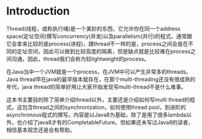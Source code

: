 # Introduction
Thread(线程，或称执行绪)是一个美妙的东西，它允许你在同一个address space(定址空间)撰写concurrency(并发)以及parallelism(并行)的程式。通常跟它会拿来比较的是process(进程)，跟thread不一样的是，process之间会是在不同的定址空间，因此可以做到比较高度的隔离，但是缺点就是比较难在process之间沟通。因此，thread我们会称为较lightweight的process。

在Java当中一个JVM就是一个process，在JVM中可以产生非常多的threads。Java thread早在java的最早版本就存在，在那个multi-threading还没有很成熟的年代，java thread的简单好用让大家开始发现写multi-thread不是什么难事。

这本书主要目的除了简单介绍thread以外，主要还是介绍如何写multi thread的程式。这包含thread之间的synchronization，如何使用thread pool，到进阶的asynchronous程式的撰写。内容是以Java8为基础，除了是用了很多lambda以外，也介绍了java8才有的CompletableFuture。但如果还未写过Java8的读者，相信基本观念还是会有帮助。


